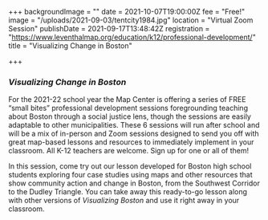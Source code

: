 +++
backgroundImage = ""
date = 2021-10-07T19:00:00Z
fee = "Free!"
image = "/uploads/2021-09-03/tentcity1984.jpg"
location = "Virtual Zoom Session"
publishDate = 2021-09-17T13:48:42Z
registration = "https://www.leventhalmap.org/education/k12/professional-development/"
title = "Visualizing Change in Boston"

+++
### **_Visualizing Change in Boston_**

For the 2021-22 school year the Map Center is offering a series of FREE “small bites” professional development sessions foregrounding teaching about Boston through a social justice lens, though the sessions are easily adaptable to other municipalities. These 6 sessions will run after school and will be a mix of in-person and Zoom sessions designed to send you off with great map-based lessons and resources to immediately implement in your classroom. All K-12 teachers are welcome. Sign up for one or all of them!

In this session, come try out our lesson developed for Boston high school students exploring four case studies using maps and other resources that show community action and change in Boston, from the Southwest Corridor to the Dudley Triangle. You can take away this ready-to-go lesson along with other versions of _Visualizing Boston_ and use it right away in your classroom.